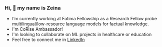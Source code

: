 ### Hi, 👋  my name is Zeina

- I’m currently working at Fatima Fellowship as a Research Fellow probe multilingual/low-resource language models for factual knowledge.
- I'm CoRise Ambassador! 
- I'm looking to collaborate on ML projects in healthcare or education 
- Feel free to connect me in [LinkedIn](https://www.linkedin.com/in/jszeina/)

<!--
**zeinasaadeddin/zeinasaadeddin** is a ✨ _special_ ✨ repository because its `README.md` (this file) appears on your GitHub profile.

Here are some ideas to get you started:

- 🔭 I’m currently working on ...
- 🌱 I’m currently learning ...
- 👯 I’m looking to collaborate on ...
- 🤔 I’m looking for help with ...
- 💬 Ask me about ...
- 📫 How to reach me: ...
- 😄 Pronouns: ...
- ⚡ Fun fact: ...
-->
